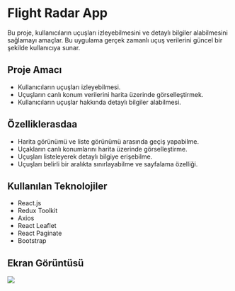 <h1>Flight Radar App</h1>
Bu proje, kullanıcıların uçuşları izleyebilmesini ve detaylı bilgiler alabilmesini sağlamayı amaçlar. Bu uygulama gerçek zamanlı uçuş verilerini güncel bir şekilde kullanıcıya sunar.

 <h2>Proje Amacı</h2>

<ul>
<li>Kullanıcıların uçuşları izleyebilmesi.</li>
<li>Uçuşların canlı konum verilerini harita üzerinde görselleştirmek.</li>
<li>Kullanıcıların uçuşlar hakkında detaylı bilgiler alabilmesi.</li>
</ul>

<h2> Özelliklerasdaa </h2>

<ul>
<li>Harita görünümü ve liste görünümü arasında geçiş yapabilme.</li>
<li>Uçakların canlı konumlarını harita üzerinde görselleştirme.</li>
<li>Uçuşları listeleyerek detaylı bilgiye erişebilme.</li>
<li>Uçuşları belirli bir aralıkta sınırlayabilme ve sayfalama özelliği.</li>
</ul>

<h2> Kullanılan Teknolojiler </h2>
<ul>
<li>React.js</li>
<li>Redux Toolkit</li>
<li>Axios</li>
<li>React Leaflet</li>
<li>React Paginate</li>
<li>Bootstrap</li>

</ul>

<h2>Ekran Görüntüsü</h2>

![](./public/toolkitradar.gif)

